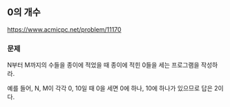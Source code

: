 ## 0의 개수
https://www.acmicpc.net/problem/11170

### 문제

N부터 M까지의 수들을 종이에 적었을 때 종이에 적힌 0들을 세는 프로그램을 작성하라.

예를 들어, N, M이 각각 0, 10일 때 0을 세면 0에 하나, 10에 하나가 있으므로 답은 2이다.
